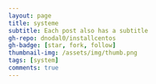 ```yaml
---
layout: page
title: systeme
subtitle: Each post also has a subtitle
gh-repo: dnodal0/installcentos
gh-badge: [star, fork, follow]
thumbnail-img: /assets/img/thumb.png
tags: [system]
comments: true
---
```

